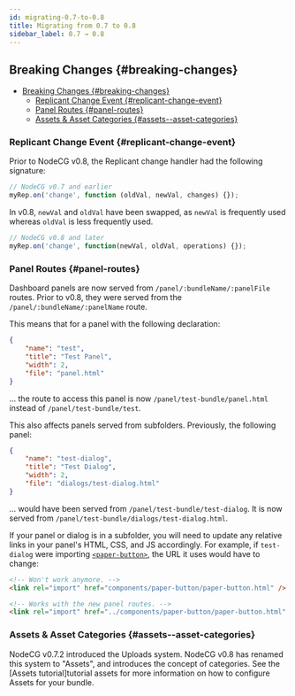 ```yaml
---
id: migrating-0.7-to-0.8
title: Migrating from 0.7 to 0.8
sidebar_label: 0.7 → 0.8
---
```


## Breaking Changes {#breaking-changes}

- [Breaking Changes {#breaking-changes}](#breaking-changes-breaking-changes)
  - [Replicant Change Event {#replicant-change-event}](#replicant-change-event-replicant-change-event)
  - [Panel Routes {#panel-routes}](#panel-routes-panel-routes)
  - [Assets \& Asset Categories {#assets--asset-categories}](#assets--asset-categories-assets--asset-categories)

### Replicant Change Event {#replicant-change-event}

Prior to NodeCG v0.8, the Replicant change handler had the following signature:

```js
// NodeCG v0.7 and earlier
myRep.on('change', function (oldVal, newVal, changes) {});
```

In v0.8, `newVal` and `oldVal` have been swapped, as `newVal` is frequently used whereas `oldVal` is less frequently used.

```js
// NodeCG v0.8 and later
myRep.on('change', function(newVal, oldVal, operations) {});
```

### Panel Routes {#panel-routes}

Dashboard panels are now served from `/panel/:bundleName/:panelFile` routes. Prior to v0.8, they were served from the
`/panel/:bundleName/:panelName` route.

This means that for a panel with the following declaration:

```json
{
    "name": "test",
    "title": "Test Panel",
    "width": 2,
    "file": "panel.html"
}
```

... the route to access this panel is now `/panel/test-bundle/panel.html` instead of `/panel/test-bundle/test`.

This also affects panels served from subfolders. Previously, the following panel:

```json
{
    "name": "test-dialog",
    "title": "Test Dialog",
    "width": 2,
    "file": "dialogs/test-dialog.html"
}
```

... would have been served from `/panel/test-bundle/test-dialog`. It is now served from `/panel/test-bundle/dialogs/test-dialog.html`.

If your panel or dialog is in a subfolder, you will need to update any relative links in your panel's HTML, CSS, and JS accordingly.
For example, if `test-dialog` were importing [`<paper-button>`](https://elements.polymer-project.org/elements/paper-button?view=demo:demo/index.html),
the URL it uses would have to change:

```html
<!-- Won't work anymore. -->
<link rel="import" href="components/paper-button/paper-button.html" />

<!-- Works with the new panel routes. -->
<link rel="import" href="../components/paper-button/paper-button.html" />
```

### Assets & Asset Categories {#assets--asset-categories}

NodeCG v0.7.2 introduced the Uploads system. NodeCG v0.8 has renamed this system to "Assets", and introduces
the concept of categories. See the [Assets tutorial]tutorial assets for more information on how to configure Assets for your bundle.
